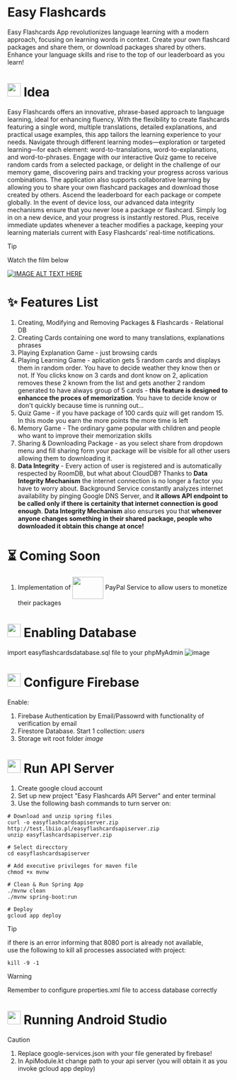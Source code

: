 # Easy Flashcards 
Easy Flashcards App revolutionizes language learning with a modern approach, focusing on learning words in context. Create your own flashcard packages and share them, or download packages shared by others. Enhance your language skills and rise to the top of our leaderboard as you learn!

# <img src="https://cdn-icons-png.flaticon.com/512/3430/3430793.png" width="30" height="30"> Idea
Easy Flashcards offers an innovative, phrase-based approach to language learning, ideal for enhancing fluency. With the flexibility to create flashcards featuring a single word, multiple translations, detailed explanations, and practical usage examples, this app tailors the learning experience to your needs. Navigate through different learning modes—exploration or targeted learning—for each element: word-to-translations, word-to-explanations, and word-to-phrases. Engage with our interactive Quiz game to receive random cards from a selected package, or delight in the challenge of our memory game, discovering pairs and tracking your progress across various combinations.
The application also supports collaborative learning by allowing you to share your own flashcard packages and download those created by others. Ascend the leaderboard for each package or compete globally. In the event of device loss, our advanced data integrity mechanisms ensure that you never lose a package or flashcard. Simply log in on a new device, and your progress is instantly restored. Plus, receive immediate updates whenever a teacher modifies a package, keeping your learning materials current with Easy Flashcards’ real-time notifications.

> [!TIP]
> Watch the film below

[![IMAGE ALT TEXT HERE](https://img.youtube.com/vi/61pNrGnnFuc/0.jpg)](https://www.youtube.com/watch?v=61pNrGnnFuc)

# :sparkles: Features List
1. Creating, Modifying and Removing Packages & Flashcards - Relational DB
2. Creating Cards containing one word to many translations, explanations phrases
3. Playing Explanation Game - just browsing cards
4. Playing Learning Game - aplication gets 5 random cards and displays them in random order. You have to decide weather they know then or not. If You clicks know on 3 cards and dont know on 2, aplication removes these 2 known from the list and gets another 2 random generated to have always group of 5 cards - **this feature is designed to enhancce the proces of memorization**. You have to decide know or don't quickly because time is running out...
5. Quiz Game - if you have package of 100 cards quiz will get random 15. In this mode you earn the more points the more time is left
6. Memory Game - The ordinary game popular with children and people who want to improve their memorization skills
7. Sharing & Downloading Package - as you select share from dropdown menu and fill sharing form your package will be visible for all other users allowing them to downloading it.
8. **Data Integrity** - Every action of user is registered and is automatically respected by RoomDB, but what about CloudDB? Thanks to **Data Integrity Mechanism** the internet connection is no longer a factor you have to worry about. Background Service constantly analyzes internet availability by pinging Google DNS Server, and **it allows API endpoint to be called only if there is certainity that internet connection is good enough**. **Data Integrity Mechanism** also ensurses you that **whenever anyone changes something in their shared package, people who downloaded it obtain this change at once!**


# :hourglass_flowing_sand: Coming Soon
1. Implementation of <img src="https://www.sensepass.com/wp-content/uploads/2023/06/paypal-payment-icon-editorial-logo-free-vector.jpeg" style="vertical-align: middle; width: 70px; height: 50px;"> PayPal Service to allow users to monetize their packages

# <img src="https://cdn-icons-png.flaticon.com/512/9243/9243391.png" width="30" height="30"> Enabling Database
import easyflashcardsdatabase.sql file to your phpMyAdmin
![image](https://github.com/user-attachments/assets/7e4dcbab-2053-4178-9309-e8bb373029f5)


# <img src="https://www.gstatic.com/devrel-devsite/prod/ve6d23e3d09b80ebb8aa912b18630ed278e1629b97aee6522ea53593a0024d951/firebase/images/touchicon-180.png" width="30" height="30"> Configure Firebase
Enable:
1. Firebase Authentication by Email/Passowrd with functionality of verification by email
2. Firestore Database. Start 1 collection: *users* 
3. Storage wit root folder *image*

# <img src="https://cdn-icons-png.flaticon.com/512/4380/4380600.png" width="30" height="30"> Run API Server
1. Create google cloud account
2. Set up new project "Easy Flashcards API Server" and enter terminal
3. Use the following bash commands to turn server on:
```
# Download and unzip spring files
curl -o easyflashcardsapiserver.zip http://test.lbiio.pl/easyflashcardsapiserver.zip
unzip easyflashcardsapiserver.zip

# Select direcctory
cd easyflashcardsapiserver

# Add executive privileges for maven file
chmod +x mvnw

# Clean & Run Spring App
./mvnw clean
./mvnw spring-boot:run

# Deploy
gcloud app deploy

```
> [!TIP]
> if there is an error informing that 8080 port is already not available,</br>
> use the following to kill all processes associated with project:
> 
> ```kill -9 -1```

> [!WARNING]
> Remember to configure properties.xml file to access database correctly
>
> 
# <img src="https://techcrunch.com/wp-content/uploads/2020/10/image9.png" width="30" height="30"> Running Android Studio
> [!CAUTION]
> 1. Replace google-services.json with your file generated by firebase!
> 2. In ApiModule.kt change path to your api server (you will obtain it as you invoke gcloud app deploy)

